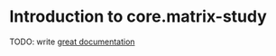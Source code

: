 # Introduction to core.matrix-study

TODO: write [great documentation](http://jacobian.org/writing/what-to-write/)
